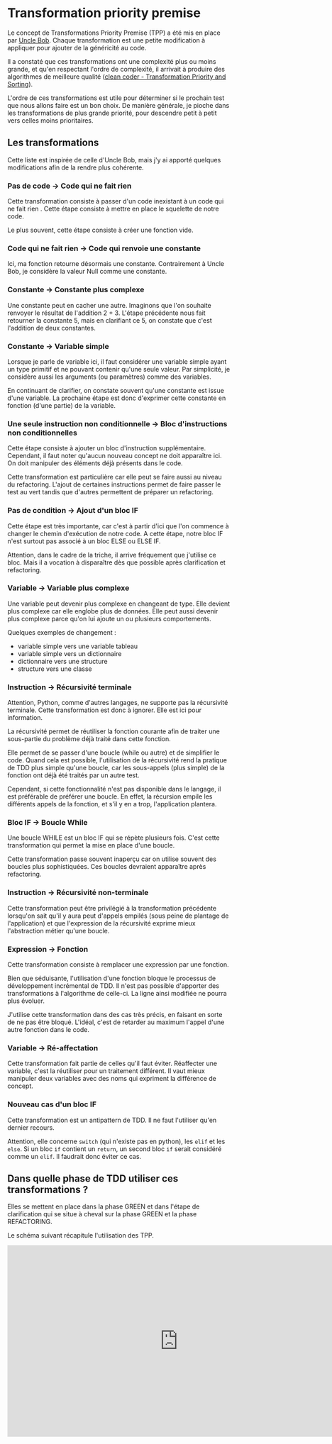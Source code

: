 # Transformation priority premise

Le concept de Transformations Priority Premise (TPP) a été mis en place par [Uncle Bob](https://fr.wikipedia.org/wiki/Robert_C._Martin). Chaque transformation est une petite modification à appliquer pour ajouter de la généricité au code. 

Il a constaté que ces transformations ont une complexité plus ou moins grande, et qu'en respectant l'ordre de complexité, il arrivait à produire des algorithmes de meilleure qualité ([clean coder - Transformation Priority and Sorting](http://blog.cleancoder.com/uncle-bob/2013/05/27/TransformationPriorityAndSorting.html)). 

L'ordre de ces transformations est utile pour déterminer si le prochain test que nous allons faire est un bon choix. De manière générale, je pioche dans les transformations de plus grande priorité, pour descendre petit à petit vers celles moins prioritaires.

## Les transformations

Cette liste est inspirée de celle d'Uncle Bob, mais j'y ai apporté quelques modifications afin de la rendre plus cohérente.

### Pas de code -> Code qui ne fait rien

Cette transformation consiste à passer d'un code inexistant à un code qui ne fait rien . Cette étape consiste à mettre en place le squelette de notre code.

Le plus souvent, cette étape consiste à créer une fonction vide.

### Code qui ne fait rien -> Code qui renvoie une constante

Ici, ma fonction retourne désormais une constante. Contrairement à Uncle Bob, je considère la valeur Null comme une constante.

### Constante -> Constante plus complexe

Une constante peut en cacher une autre. Imaginons que l'on souhaite renvoyer le résultat de l'addition 2 + 3. L'étape précédente nous fait retourner la constante 5, mais en clarifiant ce 5, on constate que c'est l'addition de deux constantes.

### Constante -> Variable simple

Lorsque je parle de variable ici, il faut considérer une variable simple ayant un type primitif et ne pouvant contenir qu'une seule valeur. Par simplicité, je considère aussi les arguments (ou paramètres) comme des variables.

En continuant de clarifier, on constate souvent qu'une constante est issue d'une variable. La prochaine étape est donc d'exprimer cette constante en fonction (d'une partie) de la variable.

### Une seule instruction non conditionnelle -> Bloc d'instructions non conditionnelles

Cette étape consiste à ajouter un bloc d'instruction supplémentaire. Cependant, il faut noter qu'aucun nouveau concept ne doit apparaître ici. On doit manipuler des éléments déjà présents dans le code.

Cette transformation est particulière car elle peut se faire aussi au niveau du refactoring. L'ajout de certaines instructions permet de faire passer le test au vert tandis que d'autres permettent de préparer un refactoring.

### Pas de condition -> Ajout d'un bloc IF

Cette étape est très importante, car c'est à partir d'ici que l'on commence à changer le chemin d'exécution de notre code. A cette étape, notre bloc IF n'est surtout pas associé à un bloc ELSE ou ELSE IF. 

Attention, dans le cadre de la triche, il arrive fréquement que j'utilise ce bloc. Mais il a vocation à disparaître dès que possible après clarification et refactoring.

### Variable -> Variable plus complexe

Une variable peut devenir plus complexe en changeant de type. Elle devient plus complexe car elle englobe plus de données. Elle peut aussi devenir plus complexe parce qu'on lui ajoute un ou plusieurs comportements.

Quelques exemples de changement :
- variable simple vers une variable tableau
- variable simple vers un dictionnaire
- dictionnaire vers une structure
- structure vers une classe

### Instruction -> Récursivité terminale
Attention, Python, comme d'autres langages, ne supporte pas la récursivité terminale. Cette transformation est donc à ignorer. Elle est ici pour information.

La récursivité permet de réutiliser la fonction courante afin de traiter une sous-partie du problème déjà traité dans cette fonction.

Elle permet de se passer d'une boucle (while ou autre) et de simplifier le code. Quand cela est possible, l'utilisation de la récursivité rend la pratique de TDD plus simple qu'une boucle, car les sous-appels (plus simple) de la fonction ont déjà été traités par un autre test.

Cependant, si cette fonctionnalité n'est pas disponible dans le langage, il est préférable de préférer une boucle. En effet, la récursion empile les différents appels de la fonction, et s'il y en a trop, l'application plantera.

### Bloc IF -> Boucle While

Une boucle WHILE est un bloc IF qui se répète plusieurs fois. C'est cette transformation qui permet la mise en place d'une boucle.

Cette transformation passe souvent inaperçu car on utilise souvent des boucles plus sophistiquées. Ces boucles devraient apparaître après refactoring.

### Instruction -> Récursivité non-terminale

Cette transformation peut être privilégié à la transformation précédente lorsqu'on sait qu'il y aura peut d'appels empilés (sous peine de plantage de l'application) et que l'expression de la récursivité exprime mieux l'abstraction métier qu'une boucle.

### Expression -> Fonction
Cette transformation consiste à remplacer une expression par une fonction.

Bien que séduisante, l'utilisation d'une fonction bloque le processus de développement incrémental de TDD. Il n'est pas possible d'apporter des transformations à l'algorithme de celle-ci. La ligne ainsi modifiée ne pourra plus évoluer. 

J'utilise cette transformation dans des cas très précis, en faisant en sorte de ne pas être bloqué. L'idéal, c'est de retarder au maximum l'appel d'une autre fonction dans le code.

### Variable -> Ré-affectation
Cette transformation fait partie de celles qu'il faut éviter. Réaffecter une variable, c'est la réutiliser pour un traitement différent. Il vaut mieux manipuler deux variables avec des noms qui expriment la différence de concept.

### Nouveau cas d'un bloc IF
Cette transformation est un antipattern de TDD. Il ne faut l'utiliser qu'en dernier recours.

Attention, elle concerne `switch` (qui n'existe pas en python), les `elif` et les `else`. Si un bloc `if` contient un `return`, un second bloc `if` serait considéré comme un `elif`. Il faudrait donc éviter ce cas.


## Dans quelle phase de TDD utiliser ces transformations ?

Elles se mettent en place dans la phase GREEN et dans l'étape de clarification qui se situe à cheval sur la phase GREEN et la phase REFACTORING.

Le schéma suivant récapitule l'utilisation des TPP.

<iframe width="768" height="432" src="https://miro.com/app/live-embed/uXjVOUVZ2UE=/?moveToViewport=-745,-1497,2329,3484" frameBorder="0" scrolling="no" allowFullScreen></iframe>
